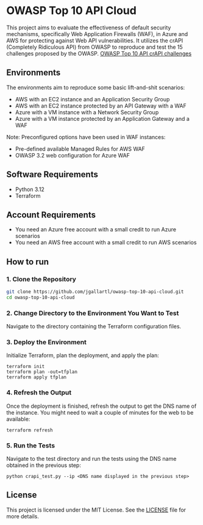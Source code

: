 # OWASP Top 10 API Cloud

This project aims to evaluate the effectiveness of default security mechanisms, specifically Web Application Firewalls (WAF), in Azure and AWS for protecting against Web API vulnerabilities. It utilizes the crAPI (Completely Ridiculous API) from OWASP to reproduce and test the 15 challenges proposed by the OWASP. [OWASP Top 10 API crAPI challenges](https://owasp.org/www-project-crAPI/)

## Environments

The environments aim to reproduce some basic lift-and-shit scenarios:
* AWS with an EC2 instance and an Application Security Group
* AWS with an EC2 instance protected by an API Gateway with a WAF
* Azure with a VM instance with a Network Security Group
* Azure with a VM instance protected by an Application Gateway and a WAF

Note: Preconfigured options have been used in WAF instances:
- Pre-defined available Managed Rules for AWS WAF
- OWASP 3.2 web configuration for Azure WAF


## Software Requirements
* Python 3.12
* Terraform

## Account Requirements
* You need an Azure free account with a small credit to run Azure scenarios
* You need an AWS free account with a small credit to run AWS scenarios

## How to run

### 1. Clone the Repository
```bash
git clone https://github.com/jgallartl/owasp-top-10-api-cloud.git
cd owasp-top-10-api-cloud
```

### 2. Change Directory to the Environment You Want to Test
Navigate to the directory containing the Terraform configuration files.

### 3. Deploy the Environment
Initialize Terraform, plan the deployment, and apply the plan:
```
terraform init
terraform plan -out=tfplan
terraform apply tfplan
```

### 4. Refresh the Output
Once the deployment is finished, refresh the output to get the DNS name of the instance. You might need to wait a couple of minutes for the web to be available:
```
terraform refresh
```

### 5. Run the Tests
Navigate to the test directory and run the tests using the DNS name obtained in the previous step:
```
python crapi_test.py --ip <DNS name displayed in the previous step>
```

## License

This project is licensed under the MIT License. See the [LICENSE](LICENSE) file for more details.

